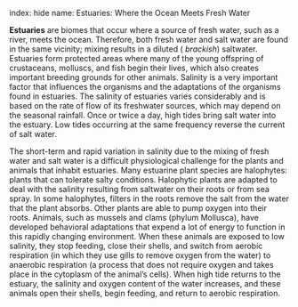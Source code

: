 index: hide
name: Estuaries: Where the Ocean Meets Fresh Water

 **Estuaries** are biomes that occur where a source of fresh water, such as a river, meets the ocean. Therefore, both fresh water and salt water are found in the same vicinity; mixing results in a diluted ( *brackish*) saltwater. Estuaries form protected areas where many of the young offspring of crustaceans, molluscs, and fish begin their lives, which also creates important breeding grounds for other animals. Salinity is a very important factor that influences the organisms and the adaptations of the organisms found in estuaries. The salinity of estuaries varies considerably and is based on the rate of flow of its freshwater sources, which may depend on the seasonal rainfall. Once or twice a day, high tides bring salt water into the estuary. Low tides occurring at the same frequency reverse the current of salt water.

The short-term and rapid variation in salinity due to the mixing of fresh water and salt water is a difficult physiological challenge for the plants and animals that inhabit estuaries. Many estuarine plant species are halophytes: plants that can tolerate salty conditions. Halophytic plants are adapted to deal with the salinity resulting from saltwater on their roots or from sea spray. In some halophytes, filters in the roots remove the salt from the water that the plant absorbs. Other plants are able to pump oxygen into their roots. Animals, such as mussels and clams (phylum Mollusca), have developed behavioral adaptations that expend a lot of energy to function in this rapidly changing environment. When these animals are exposed to low salinity, they stop feeding, close their shells, and switch from aerobic respiration (in which they use gills to remove oxygen from the water) to anaerobic respiration (a process that does not require oxygen and takes place in the cytoplasm of the animal’s cells). When high tide returns to the estuary, the salinity and oxygen content of the water increases, and these animals open their shells, begin feeding, and return to aerobic respiration.
